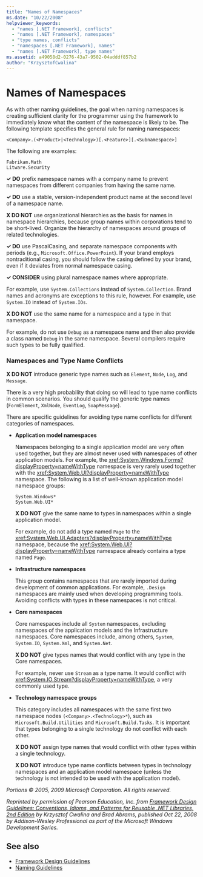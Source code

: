 ```yaml
---
title: "Names of Namespaces"
ms.date: "10/22/2008"
helpviewer_keywords: 
  - "names [.NET Framework], conflicts"
  - "names [.NET Framework], namespaces"
  - "type names, conflicts"
  - "namespaces [.NET Framework], names"
  - "names [.NET Framework], type names"
ms.assetid: a49058d2-0276-43a7-9502-04adddf857b2
author: "KrzysztofCwalina"
---
```

# Names of Namespaces
As with other naming guidelines, the goal when naming namespaces is creating sufficient clarity for the programmer using the framework to immediately know what the content of the namespace is likely to be. The following template specifies the general rule for naming namespaces:  
  
 `<Company>.(<Product>|<Technology>)[.<Feature>][.<Subnamespace>]`  
  
 The following are examples:  
  
 `Fabrikam.Math`  
 `Litware.Security`  
  
 **✓ DO** prefix namespace names with a company name to prevent namespaces from different companies from having the same name.  
  
 **✓ DO** use a stable, version-independent product name at the second level of a namespace name.  
  
 **X DO NOT** use organizational hierarchies as the basis for names in namespace hierarchies, because group names within corporations tend to be short-lived. Organize the hierarchy of namespaces around groups of related technologies.  
  
 **✓ DO** use PascalCasing, and separate namespace components with periods (e.g., `Microsoft.Office.PowerPoint`). If your brand employs nontraditional casing, you should follow the casing defined by your brand, even if it deviates from normal namespace casing.  
  
 **✓ CONSIDER** using plural namespace names where appropriate.  
  
 For example, use `System.Collections` instead of `System.Collection`. Brand names and acronyms are exceptions to this rule, however. For example, use `System.IO` instead of `System.IOs`.  
  
 **X DO NOT** use the same name for a namespace and a type in that namespace.  
  
 For example, do not use `Debug` as a namespace name and then also provide a class named `Debug` in the same namespace. Several compilers require such types to be fully qualified.  
  
### Namespaces and Type Name Conflicts  
 **X DO NOT** introduce generic type names such as `Element`, `Node`, `Log`, and `Message`.  
  
 There is a very high probability that doing so will lead to type name conflicts in common scenarios. You should qualify the generic type names (`FormElement`, `XmlNode`, `EventLog`, `SoapMessage`).  
  
 There are specific guidelines for avoiding type name conflicts for different categories of namespaces.  
  
-   **Application model namespaces**  
  
     Namespaces belonging to a single application model are very often used together, but they are almost never used with namespaces of other application models. For example, the <xref:System.Windows.Forms?displayProperty=nameWithType> namespace is very rarely used together with the <xref:System.Web.UI?displayProperty=nameWithType> namespace. The following is a list of well-known application model namespace groups:  
  
     `System.Windows*`   
     `System.Web.UI*`  
  
     **X DO NOT** give the same name to types in namespaces within a single application model.  
  
     For example, do not add a type named `Page` to the <xref:System.Web.UI.Adapters?displayProperty=nameWithType> namespace, because the <xref:System.Web.UI?displayProperty=nameWithType> namespace already contains a type named `Page`.  
  
-   **Infrastructure namespaces**  
  
     This group contains namespaces that are rarely imported during development of common applications. For example, `.Design` namespaces are mainly used when developing programming tools. Avoiding conflicts with types in these namespaces is not critical.  
  
-   **Core namespaces**  
  
     Core namespaces include all `System` namespaces, excluding namespaces of the application models and the Infrastructure namespaces. Core namespaces include, among others, `System`, `System.IO`, `System.Xml`, and `System.Net`.  
  
     **X DO NOT** give types names that would conflict with any type in the Core namespaces.  
  
     For example, never use `Stream` as a type name. It would conflict with <xref:System.IO.Stream?displayProperty=nameWithType>, a very commonly used type.  
  
-   **Technology namespace groups**  
  
     This category includes all namespaces with the same first two namespace nodes `(<Company>.<Technology>*`), such as `Microsoft.Build.Utilities` and `Microsoft.Build.Tasks`. It is important that types belonging to a single technology do not conflict with each other.  
  
     **X DO NOT** assign type names that would conflict with other types within a single technology.  
  
     **X DO NOT** introduce type name conflicts between types in technology namespaces and an application model namespace (unless the technology is not intended to be used with the application model).  
  
 *Portions © 2005, 2009 Microsoft Corporation. All rights reserved.*  
  
 *Reprinted by permission of Pearson Education, Inc. from [Framework Design Guidelines: Conventions, Idioms, and Patterns for Reusable .NET Libraries, 2nd Edition](https://www.informit.com/store/framework-design-guidelines-conventions-idioms-and-9780321545619) by Krzysztof Cwalina and Brad Abrams, published Oct 22, 2008 by Addison-Wesley Professional as part of the Microsoft Windows Development Series.*  
  
## See also

- [Framework Design Guidelines](../../../docs/standard/design-guidelines/index.md)
- [Naming Guidelines](../../../docs/standard/design-guidelines/naming-guidelines.md)
